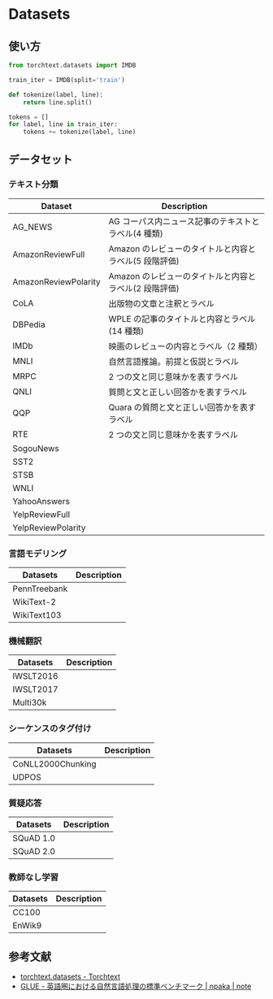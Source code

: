 # Datasets

## 使い方

```py
from torchtext.datasets import IMDB

train_iter = IMDB(split='train')

def tokenize(label, line):
    return line.split()

tokens = []
for label, line in train_iter:
    tokens += tokenize(label, line)
```

## データセット

### テキスト分類

| Dataset              | Description                                           |
| -------------------- | ----------------------------------------------------- |
| AG_NEWS              | AG コーパス内ニュース記事のテキストとラベル(4 種類)   |
| AmazonReviewFull     | Amazon のレビューのタイトルと内容とラベル(5 段階評価) |
| AmazonReviewPolarity | Amazon のレビューのタイトルと内容とラベル(2 段階評価) |
| CoLA                 | 出版物の文章と注釈とラベル                            |
| DBPedia              | WPLE の記事のタイトルと内容とラベル(14 種類)          |
| IMDb                 | 映画のレビューの内容とラベル（2 種類）                |
| MNLI                 | 自然言語推論。前提と仮説とラベル                      |
| MRPC                 | 2 つの文と同じ意味かを表すラベル                      |
| QNLI                 | 質問と文と正しい回答かを表すラベル                    |
| QQP                  | Quara の質問と文と正しい回答かを表すラベル            |
| RTE                  | 2 つの文と同じ意味かを表すラベル                      |
| SogouNews            |                                                       |
| SST2                 |                                                       |
| STSB                 |                                                       |
| WNLI                 |                                                       |
| YahooAnswers         |                                                       |
| YelpReviewFull       |                                                       |
| YelpReviewPolarity   |                                                       |

### 言語モデリング

| Datasets     | Description |
| ------------ | ----------- |
| PennTreebank |             |
| WikiText-2   |             |
| WikiText103  |             |

### 機械翻訳

| Datasets  | Description |
| --------- | ----------- |
| IWSLT2016 |             |
| IWSLT2017 |             |
| Multi30k  |             |

### シーケンスのタグ付け

| Datasets          | Description |
| ----------------- | ----------- |
| CoNLL2000Chunking |             |
| UDPOS             |             |

### 質疑応答

| Datasets  | Description |
| --------- | ----------- |
| SQuAD 1.0 |             |
| SQuAD 2.0 |             |

### 教師なし学習

| Datasets | Description |
| -------- | ----------- |
| CC100    |             |
| EnWik9   |             |

## 参考文献

-   [torchtext.datasets - Torchtext](https://pytorch.org/text/stable/datasets.html)
-   [GLUE - 英語圏における自然言語処理の標準ベンチマーク | npaka | note](https://note.com/npaka/n/n5086fc19c5fc)
